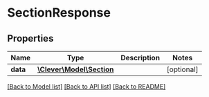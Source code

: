 # SectionResponse

## Properties
Name | Type | Description | Notes
------------ | ------------- | ------------- | -------------
**data** | [**\Clever\Model\Section**](Section.md) |  | [optional] 

[[Back to Model list]](README.md#documentation-for-models) [[Back to API list]](README.md#documentation-for-api-endpoints) [[Back to README]](README.md)


